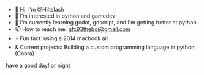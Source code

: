 - 👋 Hi, I’m @Hiltslash
- 👀 I’m interested in python and gamedev
- 🌱 I’m currently learning godot, gdscript, and i'm getting better at python.
- 📫 How to reach me: gfx93theboi@gmail.com
- ⚡ Fun fact: using a 2014 macbook air
- & Current projects: Building a custom programming language in python (Cobra)

have a good day!
or night
